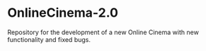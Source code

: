 # OnlineCinema-2.0

Repository for the development of a new Online Cinema with new functionality and fixed bugs.
